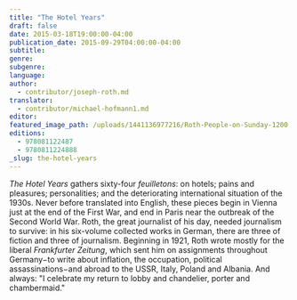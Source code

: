 ```yaml
---
title: "The Hotel Years"
draft: false
date: 2015-03-18T19:00:00-04:00
publication_date: 2015-09-29T04:00:00-04:00
subtitle:
genre:
subgenre:
language:
author:
  - contributor/joseph-roth.md
translator:
  - contributor/michael-hofmann1.md
editor:
featured_image_path: /uploads/1441136977216/Roth-People-on-Sunday-1200.jpg
editions:
  - 978081122487
  - 9780811224888
_slug: the-hotel-years
---
```


_The Hotel Years_ gathers sixty-four _feuilletons_: on hotels; pains and pleasures; personalities; and the deteriorating international situation of the 1930s. Never before translated into English, these pieces begin in Vienna just at the end of the First War, and end in Paris near the outbreak of the Second World War. Roth, the great journalist of his day, needed journalism to survive: in his six-volume collected works in German, there are three of fiction and three of journalism.
Beginning in 1921, Roth wrote mostly for the liberal _Frankfurter Zeitung_, which sent him on assignments throughout Germany−to write about inflation, the occupation, political assassinations−and abroad to the USSR, Italy, Poland and Albania. And always: "I celebrate my return to lobby and chandelier, porter and chambermaid."

